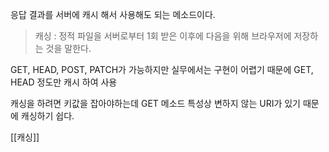 응답 결과를 서버에 캐시 해서 사용해도 되는 메소드이다.

> 캐싱 : 정적 파일을 서버로부터 1회 받은 이후에 다음을 위해 브라우저에 저장하는 것을 말한다.

GET, HEAD, POST, PATCH가 가능하지만 실무에서는 구현이 어렵기 때문에 GET, HEAD 정도만 캐시 하여 사용

캐싱을 하려면 키값을 잡아야하는데 GET 메소드 특성상 변하지 않는 URI가 있기 때문에 캐싱하기 쉽다.

[[캐싱]]
